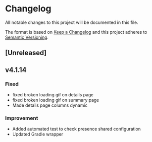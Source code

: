 # Changelog
All notable changes to this project will be documented in this file.

The format is based on [Keep a Changelog](http://keepachangelog.com/en/1.0.0/)
and this project adheres to [Semantic Versioning](http://semver.org/spec/v2.0.0.html).


## [Unreleased]

## v4.1.14

### Fixed
- fixed broken loading gif on details page
- fixed broken loading gif on summary page
- Made details page columns dynamic

### Improvement
- Added automated test to check presence shared configuration
- Updated Gradle wrapper
 
